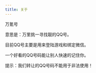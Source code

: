 ```yaml
---
title: 关于
---
```

<p>万氪号</p>
<p>意思是：万里挑一寻找靓的QQ号。</p>
<p>目前QQ号主要是用来登陆游戏和绑定微信。</p>
<p>一个好看的QQ号码能让别人快速的记住你。</p>
<p>提示：我们转让的QQ号码不能用于非法使用！</p>
